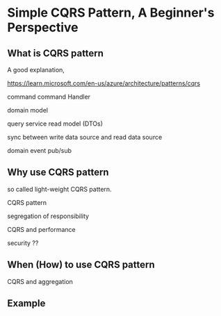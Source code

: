 # Simple CQRS Pattern, A Beginner's Perspective

## What is CQRS pattern

A good explanation,

https://learn.microsoft.com/en-us/azure/architecture/patterns/cqrs

command
command Handler

domain model

query service
read model (DTOs)

sync between write data source and read data source

domain event pub/sub

## Why use CQRS pattern

so called light-weight CQRS pattern.

CQRS pattern

segregation of responsibility

CQRS and performance

security ??

## When (How) to use CQRS pattern

CQRS and aggregation

## Example
